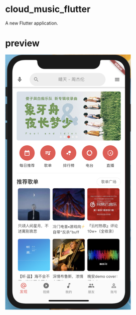 # cloud_music_flutter

A new Flutter application.

# preview


<img src="/assets/1.png" width = "400" alt="" align=center />
